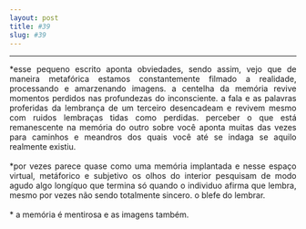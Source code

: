 ```yaml
---
layout: post
title: #39
slug: #39
---
```

---
<p class="description" style="text-align: justify;">
*esse pequeno escrito aponta obviedades, sendo assim, vejo que de maneira metafórica estamos constantemente filmado a realidade, processando e amarzenando imagens. a centelha da memória revive momentos perdidos nas profundezas do inconsciente.  a fala e as palavras proferidas da lembrança de um terceiro desencadeam e revivem mesmo com ruidos  lembraças tidas como perdidas. perceber o que está remanescente na memória do outro sobre você aponta muitas das vezes para caminhos e meandros dos quais você até se indaga se aquilo realmente existiu. 
<br>
<br>
*por vezes parece quase como uma memória implantada e nesse espaço virtual, metáforico e subjetivo os olhos do interior pesquisam de modo agudo algo longíquo que termina só quando o individuo afirma que lembra, mesmo por vezes não sendo totalmente sincero. o blefe do lembrar.
<br>
<br>
* a memória é mentirosa e as imagens também.
<br>
<br>
